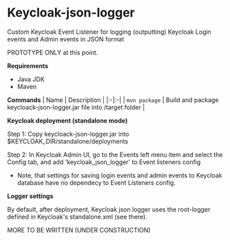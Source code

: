 # Keycloak-json-logger
Custom Keycloak Event Listener for logging (outputting) Keycloak Login events and Admin events in JSON format

PROTOTYPE ONLY at this point.

**Requirements**
- Java JDK
- Maven

**Commands**
| Name | Description |
|:-|:-|
| `mvn package` | Build and package keycloack-json-logger.jar file into /target folder |

**Keycloak deployment (standalone mode)**

Step 1: Copy keycloack-json-logger.jar into $KEYCLOAK_DIR/standalone/deployments

Step 2: In Keycloak Admin UI, go to the Events left menu item and select the Config tab, and add 'keycloak_json_logger' to Event listeners config
- Note, that settings for saving login events and admin events to Keycloak database have no dependecy to Event Listeners config.

**Logger settings**

By default, after deployment, Keycloak json logger uses the root-logger defined in Keycloak's standalone.xml (see <root-logger> there).
  
MORE TO BE WRITTEN (UNDER CONSTRUCTION)
